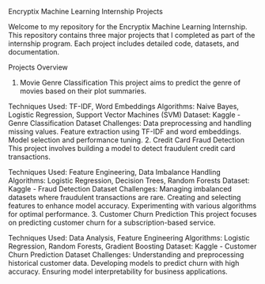 Encryptix Machine Learning Internship Projects

Welcome to my repository for the Encryptix Machine Learning Internship. This repository contains three major projects that I completed as part of the internship program. Each project includes detailed code, datasets, and documentation.

Projects Overview
1. Movie Genre Classification
This project aims to predict the genre of movies based on their plot summaries.

Techniques Used: TF-IDF, Word Embeddings
Algorithms: Naive Bayes, Logistic Regression, Support Vector Machines (SVM)
Dataset: Kaggle - Genre Classification Dataset
Challenges:
Data preprocessing and handling missing values.
Feature extraction using TF-IDF and word embeddings.
Model selection and performance tuning.
2. Credit Card Fraud Detection
This project involves building a model to detect fraudulent credit card transactions.

Techniques Used: Feature Engineering, Data Imbalance Handling
Algorithms: Logistic Regression, Decision Trees, Random Forests
Dataset: Kaggle - Fraud Detection Dataset
Challenges:
Managing imbalanced datasets where fraudulent transactions are rare.
Creating and selecting features to enhance model accuracy.
Experimenting with various algorithms for optimal performance.
3. Customer Churn Prediction
This project focuses on predicting customer churn for a subscription-based service.

Techniques Used: Data Analysis, Feature Engineering
Algorithms: Logistic Regression, Random Forests, Gradient Boosting
Dataset: Kaggle - Customer Churn Prediction Dataset
Challenges:
Understanding and preprocessing historical customer data.
Developing models to predict churn with high accuracy.
Ensuring model interpretability for business applications.
